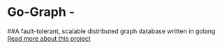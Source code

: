# Go-Graph - 
##A fault-tolerant, scalable distributed graph database written in golang
[Read more about this project](README.pdf)
